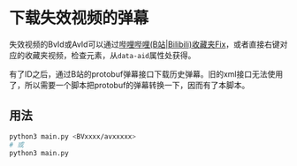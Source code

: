 # 下载失效视频的弹幕

失效视频的BvId或AvId可以通过[哔哩哔哩(B站|Bilibili)收藏夹Fix](https://greasyfork.org/zh-CN/scripts/383143)，或者直接右键对应的收藏夹视频，检查元素，从`data-aid`属性处获得。

有了ID之后，通过B站的protobuf弹幕接口下载历史弹幕。旧的xml接口无法使用了，所以需要一个脚本把protobuf的弹幕转换一下，因而有了本脚本。

## 用法

```bash
python3 main.py <BVxxxx/avxxxxx>
# 或
python3 main.py
```

